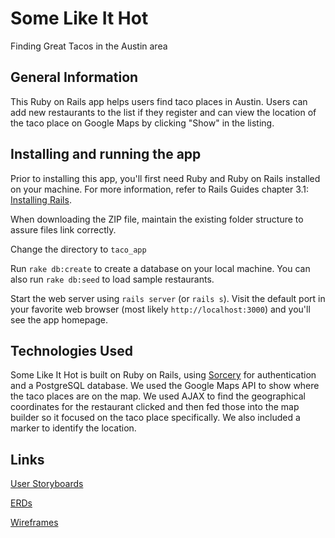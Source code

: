 # Some Like It Hot
Finding Great Tacos in the Austin area

## General Information
This Ruby on Rails app helps users find taco places in Austin.  Users can add new restaurants to the list if they register and can view the location of the taco place on Google Maps by clicking "Show" in the listing.

## Installing and running the app
Prior to installing this app, you'll first need Ruby and Ruby on Rails installed on your machine. For more information, refer to Rails Guides chapter 3.1: [Installing Rails](http://guides.rubyonrails.org/getting_started.html#installing-rails).

When downloading the ZIP file, maintain the existing folder structure to assure files link correctly.

Change the directory to `taco_app`

Run `rake db:create` to create a database on your local machine. You can also run `rake db:seed` to load sample restaurants.

Start the web server using `rails server` (or `rails s`). Visit the default port in your favorite web browser (most likely `http://localhost:3000`) and you'll see the app homepage.

## Technologies Used
Some Like It Hot is built on Ruby on Rails, using [Sorcery](https://github.com/NoamB/sorcery) for authentication and a PostgreSQL database. We used the Google Maps API to show where the taco places are on the map.  We used AJAX to find the geographical coordinates for the restaurant clicked and then fed those into the map builder so it focused on the taco place specifically.  We also included a marker to identify the location.


## Links
[User Storyboards](https://trello.com/b/OHE4NcQn/some-like-it-hot "User Storyboards for Some Like It Hot Ruby on Rails app.")

[ERDs](https://goo.gl/photos/Dsmdz4837nJbQfw77 "ERDs - user and restaurant database tables")

[Wireframes](
https://goo.gl/photos/MuhQjBovN82Lk3pQ8)
